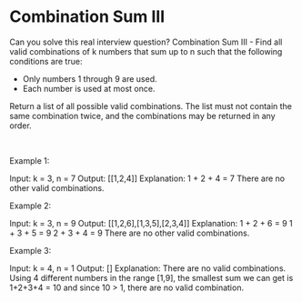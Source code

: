 # Combination Sum III

Can you solve this real interview question? Combination Sum III - Find all valid combinations of k numbers that sum up to n such that the following conditions are true:

 * Only numbers 1 through 9 are used.
 * Each number is used at most once.

Return a list of all possible valid combinations. The list must not contain the same combination twice, and the combinations may be returned in any order.

 

Example 1:


Input: k = 3, n = 7
Output: [[1,2,4]]
Explanation:
1 + 2 + 4 = 7
There are no other valid combinations.

Example 2:


Input: k = 3, n = 9
Output: [[1,2,6],[1,3,5],[2,3,4]]
Explanation:
1 + 2 + 6 = 9
1 + 3 + 5 = 9
2 + 3 + 4 = 9
There are no other valid combinations.


Example 3:


Input: k = 4, n = 1
Output: []
Explanation: There are no valid combinations.
Using 4 different numbers in the range [1,9], the smallest sum we can get is 1+2+3+4 = 10 and since 10 > 1, there are no valid combination.